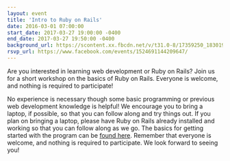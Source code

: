 ```yaml
---
layout: event
title: 'Intro to Ruby on Rails'
date: 2016-03-01 07:00:00
start_date: 2017-03-27 19:00:00 -0400
end_date: 2017-03-27 19:50:00 -0400
background_url: https://scontent.xx.fbcdn.net/v/t31.0-8/17359250_1830193480571855_5037825978908096670_o.jpg?oh=10f6a555a94a9fe03b43e41fbd6edad5&oe=5961116B
rsvp_url: https://www.facebook.com/events/1524691144209647/
---
```


Are you interested in learning web development or Ruby on Rails? Join us for a
short workshop on the basics of Ruby on Rails. Everyone is welcome, and nothing
is required to participate!

No experience is necessary though some basic programming or previous web
development knowledge is helpful! We encourage you to bring a laptop, if
possible, so that you can follow along and try things out. If you plan on
bringing a laptop, please have Ruby on Rails already installed and working so
that you can follow along as we go. The basics for getting started with the
program can be [found here](http://guides.rubyonrails.org/getting_started.html).
Remember that everyone is welcome, and nothing is required to participate. We
look forward to seeing you!
